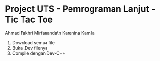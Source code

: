 # Project UTS - Pemrograman Lanjut - Tic Tac Toe

Ahmad Fakhri Mirfananda\n
Karenina Kamila

1. Download semua file
2. Buka .Dev filenya
3. Compile dengan Dev-C++
